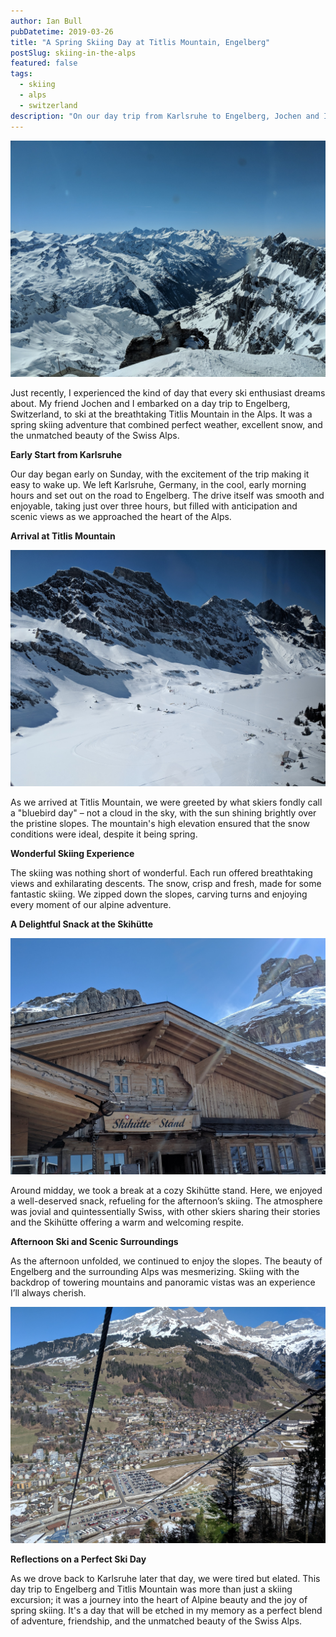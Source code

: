 ```yaml
---
author: Ian Bull
pubDatetime: 2019-03-26
title: "A Spring Skiing Day at Titlis Mountain, Engelberg"
postSlug: skiing-in-the-alps
featured: false
tags:
  - skiing
  - alps
  - switzerland
description: "On our day trip from Karlsruhe to Engelberg, Jochen and I enjoyed an unforgettable spring skiing adventure at Titlis Mountain, complete with perfect weather, excellent snow conditions, and a delightful snack at a Skihütte stand amidst the stunning Swiss Alps."
---
```


![Alps](./alps.jpeg)

Just recently, I experienced the kind of day that every ski enthusiast dreams about. My friend Jochen and I embarked on a day trip to Engelberg, Switzerland, to ski at the breathtaking Titlis Mountain in the Alps. It was a spring skiing adventure that combined perfect weather, excellent snow, and the unmatched beauty of the Swiss Alps.

**Early Start from Karlsruhe**

Our day began early on Sunday, with the excitement of the trip making it easy to wake up. We left Karlsruhe, Germany, in the cool, early morning hours and set out on the road to Engelberg. The drive itself was smooth and enjoyable, taking just over three hours, but filled with anticipation and scenic views as we approached the heart of the Alps.

**Arrival at Titlis Mountain**

![Lift](./lift.jpeg)

As we arrived at Titlis Mountain, we were greeted by what skiers fondly call a "bluebird day" – not a cloud in the sky, with the sun shining brightly over the pristine slopes. The mountain's high elevation ensured that the snow conditions were ideal, despite it being spring.

**Wonderful Skiing Experience**

The skiing was nothing short of wonderful. Each run offered breathtaking views and exhilarating descents. The snow, crisp and fresh, made for some fantastic skiing. We zipped down the slopes, carving turns and enjoying every moment of our alpine adventure.

**A Delightful Snack at the Skihütte**

![Skihütte](./skihutte.jpeg)

Around midday, we took a break at a cozy Skihütte stand. Here, we enjoyed a well-deserved snack, refueling for the afternoon’s skiing. The atmosphere was jovial and quintessentially Swiss, with other skiers sharing their stories and the Skihütte offering a warm and welcoming respite.

**Afternoon Ski and Scenic Surroundings**

As the afternoon unfolded, we continued to enjoy the slopes. The beauty of Engelberg and the surrounding Alps was mesmerizing. Skiing with the backdrop of towering mountains and panoramic vistas was an experience I’ll always cherish.

![Engelnerg](./engelberg.jpeg)

**Reflections on a Perfect Ski Day**

As we drove back to Karlsruhe later that day, we were tired but elated. This day trip to Engelberg and Titlis Mountain was more than just a skiing excursion; it was a journey into the heart of Alpine beauty and the joy of spring skiing. It's a day that will be etched in my memory as a perfect blend of adventure, friendship, and the unmatched beauty of the Swiss Alps.
